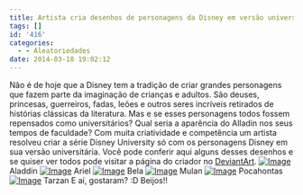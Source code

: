 ```yaml
---
title: Artista cria desenhos de personagens da Disney em versão universitária
tags: []
id: '416'
categories:
  - - Aleatoriedades
date: 2014-03-18 19:02:12
---
```


Não é de hoje que a Disney tem a tradição de criar grandes personagens que fazem parte da imaginação de crianças e adultos. São deuses, princesas, guerreiros, fadas, leões e outros seres incríveis retirados de histórias clássicas da literatura. Mas e se esses personagens todos fossem repensados como universitários? Qual seria a aparência do Alladin nos seus tempos de faculdade? Com muita criatividade e competência um artista resolveu criar a série Disney University só com os personagens Disney em sua versão universitária. Você pode conferir aqui alguns desses desenhos e se quiser ver todos pode visitar a página do criador no [DeviantArt](http://www.deviantart.com/morelikethis/357588228 "DeviantArt"). [![Image](http://162.243.62.160/wp-content/uploads/2014/03/aladdin.jpg?w=650)](http://162.243.62.160/wp-content/uploads/2014/03/aladdin.jpg) Aladdin [![Image](http://162.243.62.160/wp-content/uploads/2014/03/ariel.jpg?w=650)](http://162.243.62.160/wp-content/uploads/2014/03/ariel.jpg) Ariel [![Image](http://162.243.62.160/wp-content/uploads/2014/03/bela.jpg?w=650)](http://162.243.62.160/wp-content/uploads/2014/03/bela.jpg) Bela [![Image](http://162.243.62.160/wp-content/uploads/2014/03/mulan.jpg?w=650)](http://162.243.62.160/wp-content/uploads/2014/03/mulan.jpg) Mulan [![Image](http://162.243.62.160/wp-content/uploads/2014/03/pocahontas.jpg?w=650)](http://162.243.62.160/wp-content/uploads/2014/03/pocahontas.jpg) Pocahontas [![Image](http://162.243.62.160/wp-content/uploads/2014/03/tarzan.jpg?w=650)](http://162.243.62.160/wp-content/uploads/2014/03/tarzan.jpg) Tarzan E aí, gostaram? :D Beijos!!
